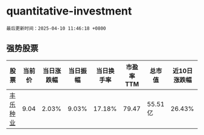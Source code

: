 # quantitative-investment

`最后更新时间：2025-04-10 11:46:18 +0800`

## 强势股票

|股票|当前价|当日涨跌幅|当日振幅|当日换手率|市盈率TTM|总市值|近10日涨跌幅|
|----|----|----|----|----|----|----|----|
|[丰乐种业](https://xueqiu.com/S/SZ000713)|9.04|2.03%|9.03%|17.18%|79.47|55.51亿|26.43%|
